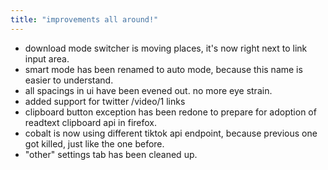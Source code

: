 ```yaml
---
title: "improvements all around!"
---
```

- download mode switcher is moving places, it's now right next to link input area.
- smart mode has been renamed to auto mode, because this name is easier to understand.
- all spacings in ui have been evened out. no more eye strain.
- added support for twitter /video/1 links
- clipboard button exception has been redone to prepare for adoption of readtext clipboard api in firefox.
- cobalt is now using different tiktok api endpoint, because previous one got killed, just like the one before.
- "other" settings tab has been cleaned up.